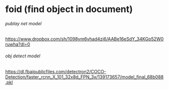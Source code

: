 # foid (find object in document)
###### publay net model 
https://www.dropbox.com/sh/1098ym6vhad4zi6/AABe16eSdY_34KGp52W0ruwha?dl=0
###### obj detect model 
https://dl.fbaipublicfiles.com/detectron2/COCO-Detection/faster_rcnn_X_101_32x8d_FPN_3x/139173657/model_final_68b088.pkl

